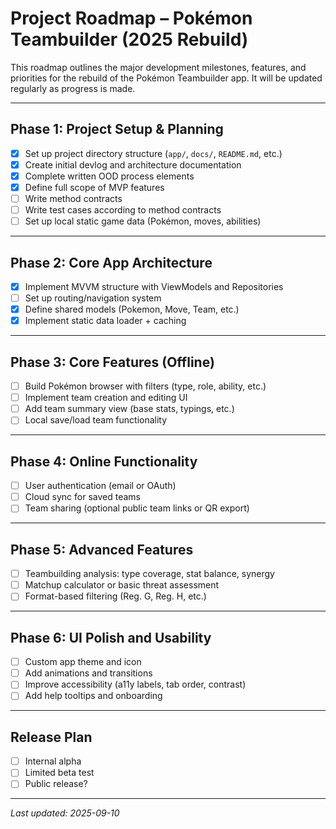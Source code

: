 # Project Roadmap – Pokémon Teambuilder (2025 Rebuild)

This roadmap outlines the major development milestones, features, and priorities for the rebuild of the Pokémon Teambuilder app. It will be updated regularly as progress is made.

---

## Phase 1: Project Setup & Planning

- [x] Set up project directory structure (`app/`, `docs/`, `README.md`, etc.)
- [x] Create initial devlog and architecture documentation
- [x] Complete written OOD process elements
- [x] Define full scope of MVP features
- [ ] Write method contracts
- [ ] Write test cases according to method contracts
- [ ] Set up local static game data (Pokémon, moves, abilities)

---

## Phase 2: Core App Architecture

- [x] Implement MVVM structure with ViewModels and Repositories
- [ ] Set up routing/navigation system
- [x] Define shared models (Pokemon, Move, Team, etc.)
- [x] Implement static data loader + caching

---

## Phase 3: Core Features (Offline)

- [ ] Build Pokémon browser with filters (type, role, ability, etc.)
- [ ] Implement team creation and editing UI
- [ ] Add team summary view (base stats, typings, etc.)
- [ ] Local save/load team functionality

---

## Phase 4: Online Functionality

- [ ] User authentication (email or OAuth)
- [ ] Cloud sync for saved teams
- [ ] Team sharing (optional public team links or QR export)

---

## Phase 5: Advanced Features

- [ ] Teambuilding analysis: type coverage, stat balance, synergy
- [ ] Matchup calculator or basic threat assessment
- [ ] Format-based filtering (Reg. G, Reg. H, etc.)

---

## Phase 6: UI Polish and Usability

- [ ] Custom app theme and icon
- [ ] Add animations and transitions
- [ ] Improve accessibility (a11y labels, tab order, contrast)
- [ ] Add help tooltips and onboarding

---

## Release Plan

- [ ] Internal alpha
- [ ] Limited beta test
- [ ] Public release?

---

_Last updated: 2025-09-10_
